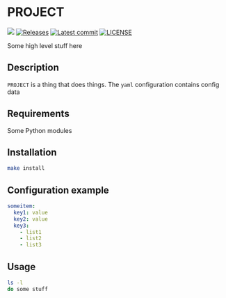 # PROJECT
![](https://github.com/replicant0wnz/PROJECT/actions/workflows/release.yml/badge.svg)
[![Releases](https://img.shields.io/github/v/release/replicant0wnz/PROJECT)](https://github.com/replicant0wnz/PROJECT/releases)
[![Latest commit](https://img.shields.io/github/last-commit/replicant0wnz/PROJECT)](https://github.com/replicant0wnz/PROJECT/commits/main)
[![LICENSE](https://img.shields.io/github/license/replicant0wnz/PROJECT)](https://github.com/replicant0wnz/PROJECT/blob/main/LICENSE)

Some high level stuff here

## Description

`PROJECT` is a thing that does things. The `yaml` configuration contains config data

## Requirements

Some Python modules

## Installation

```bash
make install
```

## Configuration example

```yaml
someitem:
  key1: value
  key2: value
  key3:
    - list1
    - list2
    - list3
```

## Usage

```bash
ls -l 
do some stuff
```
